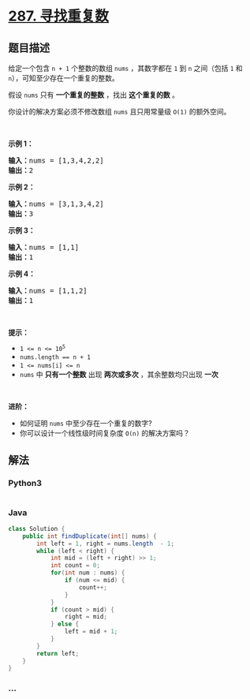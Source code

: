 # [287. 寻找重复数](https://leetcode-cn.com/problems/find-the-duplicate-number)



## 题目描述

<!-- 这里写题目描述 -->

<p>给定一个包含 <code>n + 1</code> 个整数的数组 <code>nums</code> ，其数字都在 <code>1</code> 到 <code>n</code><em> </em>之间（包括 <code>1</code> 和 <code>n</code>），可知至少存在一个重复的整数。</p>

<p>假设 <code>nums</code> 只有 <strong>一个重复的整数</strong> ，找出 <strong>这个重复的数</strong> 。</p>

<p>你设计的解决方案必须不修改数组 <code>nums</code> 且只用常量级 <code>O(1)</code> 的额外空间。</p>

<p> </p>

<p><strong>示例 1：</strong></p>

<pre>
<strong>输入：</strong>nums = [1,3,4,2,2]
<strong>输出：</strong>2
</pre>

<p><strong>示例 2：</strong></p>

<pre>
<strong>输入：</strong>nums = [3,1,3,4,2]
<strong>输出：</strong>3
</pre>

<p><strong>示例 3：</strong></p>

<pre>
<strong>输入：</strong>nums = [1,1]
<strong>输出：</strong>1
</pre>

<p><strong>示例 4：</strong></p>

<pre>
<strong>输入：</strong>nums = [1,1,2]
<strong>输出：</strong>1
</pre>

<p> </p>

<p><strong>提示：</strong></p>

<ul>
	<li><code>1 <= n <= 10<sup>5</sup></code></li>
	<li><code>nums.length == n + 1</code></li>
	<li><code>1 <= nums[i] <= n</code></li>
	<li><code>nums</code> 中 <strong>只有一个整数</strong> 出现 <strong>两次或多次</strong> ，其余整数均只出现 <strong>一次</strong></li>
</ul>

<p> </p>

<p><b>进阶：</b></p>

<ul>
	<li>如何证明 <code>nums</code> 中至少存在一个重复的数字?</li>
	<li>你可以设计一个线性级时间复杂度 <code>O(n)</code> 的解决方案吗？</li>
</ul>


## 解法

<!-- 这里可写通用的实现逻辑 -->

<!-- tabs:start -->

### **Python3**

<!-- 这里可写当前语言的特殊实现逻辑 -->

```python

```

### **Java**

<!-- 这里可写当前语言的特殊实现逻辑 -->

```java
class Solution {
    public int findDuplicate(int[] nums) {
        int left = 1, right = nums.length  - 1;
        while (left < right) {
            int mid = (left + right) >> 1;
            int count = 0;
            for(int num : nums) {
                if (num <= mid) {
                    count++;
                }
            }
            if (count > mid) {
                right = mid;
            } else {
                left = mid + 1;
            }
        }
        return left;
    }
}
```

### **...**

```

```

<!-- tabs:end -->
